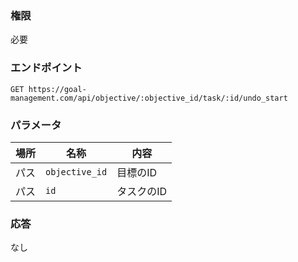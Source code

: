 ### 権限
必要

### エンドポイント
```
GET https://goal-management.com/api/objective/:objective_id/task/:id/undo_start
```

### パラメータ
| 場所  | 名称     | 内容        |
|-----|--------|-----------|
| パス  | `objective_id` | 目標のID |
| パス  | `id` | タスクのID |

### 応答
なし

